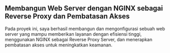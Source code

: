 ## Membangun Web Server dengan NGINX sebagai Reverse Proxy dan Pembatasan Akses

Pada proyek ini, saya berhasil membangun dan mengonfigurasi sebuah web server yang mampu memberikan layanan dengan efisiensi tinggi, menggunakan NGINX sebagai Reverse Proxy Server, dan menerapkan pembatasan akses untuk meningkatkan keamanan.
